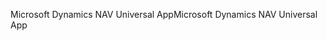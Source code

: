 <span data-ttu-id="c14c9-101">Microsoft Dynamics NAV Universal App</span><span class="sxs-lookup"><span data-stu-id="c14c9-101">Microsoft Dynamics NAV Universal App</span></span>
